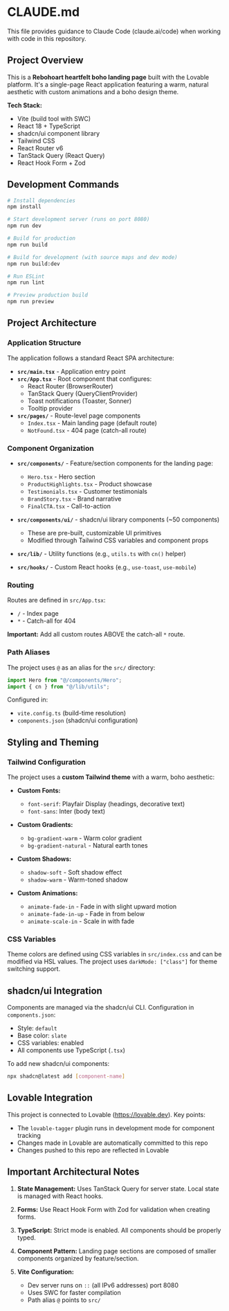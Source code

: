 # CLAUDE.md

This file provides guidance to Claude Code (claude.ai/code) when working with code in this repository.

## Project Overview

This is a **Rebohoart heartfelt boho landing page** built with the Lovable platform. It's a single-page React application featuring a warm, natural aesthetic with custom animations and a boho design theme.

**Tech Stack:**
- Vite (build tool with SWC)
- React 18 + TypeScript
- shadcn/ui component library
- Tailwind CSS
- React Router v6
- TanStack Query (React Query)
- React Hook Form + Zod

## Development Commands

```bash
# Install dependencies
npm install

# Start development server (runs on port 8080)
npm run dev

# Build for production
npm run build

# Build for development (with source maps and dev mode)
npm run build:dev

# Run ESLint
npm run lint

# Preview production build
npm run preview
```

## Project Architecture

### Application Structure

The application follows a standard React SPA architecture:

- **`src/main.tsx`** - Application entry point
- **`src/App.tsx`** - Root component that configures:
  - React Router (BrowserRouter)
  - TanStack Query (QueryClientProvider)
  - Toast notifications (Toaster, Sonner)
  - Tooltip provider
- **`src/pages/`** - Route-level page components
  - `Index.tsx` - Main landing page (default route)
  - `NotFound.tsx` - 404 page (catch-all route)

### Component Organization

- **`src/components/`** - Feature/section components for the landing page:
  - `Hero.tsx` - Hero section
  - `ProductHighlights.tsx` - Product showcase
  - `Testimonials.tsx` - Customer testimonials
  - `BrandStory.tsx` - Brand narrative
  - `FinalCTA.tsx` - Call-to-action

- **`src/components/ui/`** - shadcn/ui library components (~50 components)
  - These are pre-built, customizable UI primitives
  - Modified through Tailwind CSS variables and component props

- **`src/lib/`** - Utility functions (e.g., `utils.ts` with `cn()` helper)
- **`src/hooks/`** - Custom React hooks (e.g., `use-toast`, `use-mobile`)

### Routing

Routes are defined in `src/App.tsx`:
- `/` - Index page
- `*` - Catch-all for 404

**Important:** Add all custom routes ABOVE the catch-all `*` route.

### Path Aliases

The project uses `@` as an alias for the `src/` directory:
```typescript
import Hero from "@/components/Hero";
import { cn } from "@/lib/utils";
```

Configured in:
- `vite.config.ts` (build-time resolution)
- `components.json` (shadcn/ui configuration)

## Styling and Theming

### Tailwind Configuration

The project uses a **custom Tailwind theme** with a warm, boho aesthetic:

- **Custom Fonts:**
  - `font-serif`: Playfair Display (headings, decorative text)
  - `font-sans`: Inter (body text)

- **Custom Gradients:**
  - `bg-gradient-warm` - Warm color gradient
  - `bg-gradient-natural` - Natural earth tones

- **Custom Shadows:**
  - `shadow-soft` - Soft shadow effect
  - `shadow-warm` - Warm-toned shadow

- **Custom Animations:**
  - `animate-fade-in` - Fade in with slight upward motion
  - `animate-fade-in-up` - Fade in from below
  - `animate-scale-in` - Scale in with fade

### CSS Variables

Theme colors are defined using CSS variables in `src/index.css` and can be modified via HSL values. The project uses `darkMode: ["class"]` for theme switching support.

## shadcn/ui Integration

Components are managed via the shadcn/ui CLI. Configuration in `components.json`:
- Style: `default`
- Base color: `slate`
- CSS variables: enabled
- All components use TypeScript (`.tsx`)

To add new shadcn/ui components:
```bash
npx shadcn@latest add [component-name]
```

## Lovable Integration

This project is connected to Lovable (https://lovable.dev). Key points:

- The `lovable-tagger` plugin runs in development mode for component tracking
- Changes made in Lovable are automatically committed to this repo
- Changes pushed to this repo are reflected in Lovable

## Important Architectural Notes

1. **State Management:** Uses TanStack Query for server state. Local state is managed with React hooks.

2. **Forms:** Use React Hook Form with Zod for validation when creating forms.

3. **TypeScript:** Strict mode is enabled. All components should be properly typed.

4. **Component Pattern:** Landing page sections are composed of smaller components organized by feature/section.

5. **Vite Configuration:**
   - Dev server runs on `::` (all IPv6 addresses) port 8080
   - Uses SWC for faster compilation
   - Path alias `@` points to `src/`
